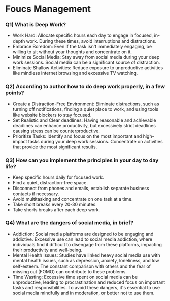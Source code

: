 # Foucs Management

### Q1) What is Deep Work?
- Work Hard: Allocate specific hours each day to engage in focused, in-depth work. During these times, avoid interruptions and distractions.
- Embrace Boredom: Even if the task isn't immediately engaging, be willing to sit without your thoughts and concentrate on it.
- Minimize Social Media: Stay away from social media during your deep work sessions. Social media can be a significant source of distraction.
- Eliminate Shallow Activities: Reduce exposure to unproductive activities like mindless internet browsing and excessive TV watching.

### Q2) According to author how to do deep work properly, in a few points?
- Create a Distraction-Free Environment: Eliminate distractions, such as turning off notifications, finding a quiet place to work, and using tools like website blockers to stay focused.
- Set Realistic and Clear deadlines: Having reasonable and achievable deadlines can enhance productivity, but excessively strict deadlines causing stress can be counterproductive.
- Prioritize Tasks: Identify and focus on the most important and high-impact tasks during your deep work sessions. Concentrate on activities that provide the most significant results.

### Q3) How can you implement the principles in your day to day life?
- Keep specific hours daily for focused work.
- Find a quiet, distraction-free space.
- Disconnect from phones and emails, establish separate business contacts if necessary.
- Avoid multitasking and concentrate on one task at a time.
- Take short breaks every 20-30 minutes.
- Take shorts breaks after each deep work.

### Q4) What are the dangers of social media, in brief?
- Addiction: Social media platforms are designed to be engaging and addictive. Excessive use can lead to social media addiction, where individuals find it difficult to disengage from these platforms, impacting their productivity and well-being.
- Mental Health Issues: Studies have linked heavy social media use with mental health issues, such as depression, anxiety, loneliness, and low self-esteem. The constant comparison with others and the fear of missing out (FOMO) can contribute to these problems.
- Time Wasting: Excessive time spent on social media can be unproductive, leading to procrastination and reduced focus on important tasks and responsibilities.
To avoid these dangers, it's essential to use social media mindfully and in moderation, or better not to use them.

